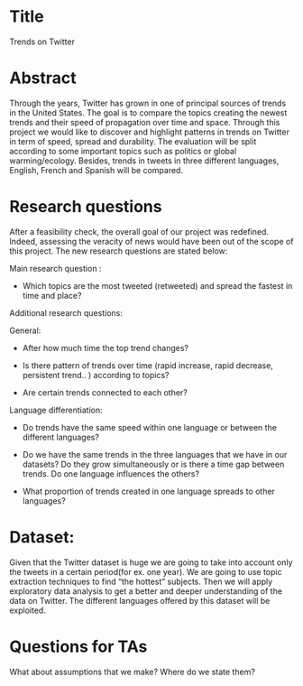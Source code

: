 # Title

Trends on Twitter

# Abstract

Through the years, Twitter has grown in one of principal sources of trends in the United States. The goal is to compare the topics creating the newest trends and their speed of propagation over time and space. Through this project we would like to discover and highlight patterns in trends on Twitter in term of speed, spread and durability. The evaluation will be split according to some important topics such as politics or global warming/ecology. Besides, trends in tweets in three different languages, English, French and Spanish will be compared.


# Research questions

After a feasibility check, the overall goal of our project was redefined. Indeed, assessing the veracity of news would have been out of the scope of this project. The new research questions are stated below:

Main research question : 

- Which topics are the most tweeted (retweeted) and spread the fastest in time and place?

Additional research questions:

General:

- After how much time the top trend changes?

- Is there pattern of trends over time (rapid increase, rapid decrease, persistent trend.. ) according to topics?  

- Are certain trends connected to each other?

Language differentiation: 

- Do trends have the same speed within one language or between the different languages?

- Do we have the same trends in the three languages that we have in our datasets? Do they grow simultaneously or is there a time gap between trends. Do one language influences the others?

- What proportion of trends created in one language spreads to other languages?



# Dataset:

Given that the Twitter dataset is huge we are going to take into account only the tweets in a certain period(for ex. one year). We are going to use topic extraction techniques to find “the hottest” subjects. Then we will apply exploratory data analysis to get a better and deeper understanding of the data on Twitter. The different languages offered by this dataset will be exploited.


# Questions for TAs

What about assumptions that we make? Where do we state them?

